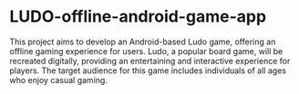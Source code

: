 # LUDO-offline-android-game-app
This project aims to develop an Android-based Ludo game, offering an offline gaming experience for users. Ludo, a popular board game, will be recreated digitally, providing an entertaining and interactive experience for players. The target audience for this game includes individuals of all ages who enjoy casual gaming.
